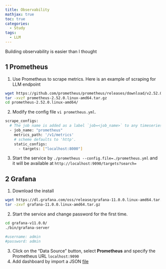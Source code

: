 ```yaml
---
title: Observability
mathjax: true
toc: true
categories:
  - Study
tags:
  - LLM
---
```


Building observability is easier than I thought

## 1 Prometheus
1. Use Prometheus to scrape metrics. Here is an example of scraping for LLM endpoint
```sh
wget https://github.com/prometheus/prometheus/releases/download/v2.52.0/prometheus-2.52.0.linux-amd64.tar.gz
tar -xvzf prometheus-2.52.0.linux-amd64.tar.gz
cd prometheus-2.52.0.linux-amd64/
```
2. Modify the config file `vi prometheus.yml`.
```sh
scrape_configs:
  # The job name is added as a label `job=<job_name>` to any timeseries scraped from this config.
  - job_name: "prometheus"
    metrics_path: '/v1/metrics'
    # scheme defaults to 'http'.
    static_configs:
      - targets: ["localhost:8000"]
```  
3. Start the service by `./prometheus --config.file=./prometheus.yml` and it will be available at `http://localhost:9090/targets?search=`

## 2 Grafana
1. Download the install
```sh
wget https://dl.grafana.com/oss/release/grafana-11.0.0.linux-amd64.tar.gz
tar -zxvf grafana-11.0.0.linux-amd64.tar.gz
```
2. Start the service and change password for the first time.
```sh  
cd grafana-v11.0.0/
./bin/grafana-server

#username: admin 
#password: admin
```
3. Click on the “Data Source” button, select **Prometheus** and specify the Prometheus URL `localhost:9090`
4. Add dashboard by import a JSON [file](https://docs.nvidia.com/nim/large-language-models/latest/_downloads/66e67782ce543dcccec574b1483f0ea0/nim-dashboard-example.json)